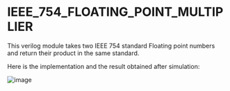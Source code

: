 # IEEE_754_FLOATING_POINT_MULTIPLIER
This verilog module takes two IEEE 754 standard Floating point numbers and return their product in the same standard.

Here is the implementation and the result obtained after simulation:

![image](https://user-images.githubusercontent.com/102463812/193136675-f7c1e767-f869-495f-9607-54cc7ac178c4.png)
